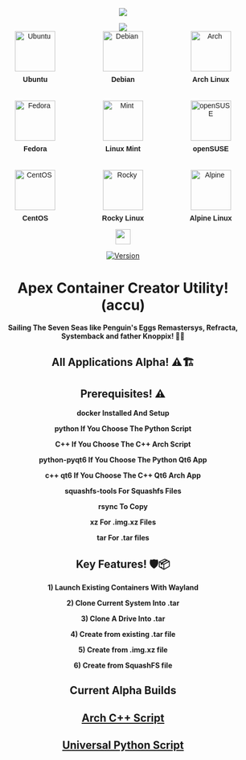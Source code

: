 <p align="center">
<img src="https://i.postimg.cc/JhMRf2RZ/claudemods-03-17-2025.gif">	

<div align="center">
<a href="https://www.linux.org" target="_blank"><img src="https://img.shields.io/badge/OS-Linux-e06c75?style=for-the-badge&logo=linux" /></a>

<div style="display: grid; grid-template-columns: repeat(3, 1fr); gap: 20px; text-align: center; font-family: Arial, sans-serif; max-width: 600px; margin: 0 auto;">
  <!-- Row 1 -->
  <div>
    <img src="https://upload.wikimedia.org/wikipedia/commons/thumb/a/ab/Logo-ubuntu_cof-orange-hex.svg/120px-Logo-ubuntu_cof-orange-hex.svg.png" alt="Ubuntu" style="width: 80px; height: auto;">
    <p style="margin-top: 8px; font-weight: bold;">Ubuntu</p>
  </div>
  <div>
    <img src="https://upload.wikimedia.org/wikipedia/commons/thumb/4/4a/Debian-OpenLogo.svg/120px-Debian-OpenLogo.svg.png" alt="Debian" style="width: 80px; height: auto;">
    <p style="margin-top: 8px; font-weight: bold;">Debian</p>
  </div>
  <div>
    <img src="https://upload.wikimedia.org/wikipedia/commons/thumb/a/a5/Archlinux-icon-crystal-64.svg/120px-Archlinux-icon-crystal-64.svg.png" alt="Arch" style="width: 80px; height: auto;">
    <p style="margin-top: 8px; font-weight: bold;">Arch Linux</p>
  </div>

  <!-- Row 2 -->
  <div>
    <img src="https://upload.wikimedia.org/wikipedia/commons/thumb/4/41/Fedora_icon_%282021%29.svg/120px-Fedora_icon_%282021%29.svg.png" alt="Fedora" style="width: 80px; height: auto;">
    <p style="margin-top: 8px; font-weight: bold;">Fedora</p>
  </div>
  <div>
    <img src="https://upload.wikimedia.org/wikipedia/commons/thumb/3/3a/Linux_Mint_logo_without_wordmark.svg/120px-Linux_Mint_logo_without_wordmark.svg.png" alt="Mint" style="width: 80px; height: auto;">
    <p style="margin-top: 8px; font-weight: bold;">Linux Mint</p>
  </div>
  <div>
    <img src="https://upload.wikimedia.org/wikipedia/commons/thumb/5/5e/OpenSUSE_Logo.svg/120px-OpenSUSE_Logo.svg.png" alt="openSUSE" style="width: 80px; height: auto;">
    <p style="margin-top: 8px; font-weight: bold;">openSUSE</p>
  </div>

  <!-- Row 3 -->
  <div>
    <img src="https://upload.wikimedia.org/wikipedia/commons/thumb/9/9e/CentOS_Graphical_Symbol.svg/120px-CentOS_Graphical_Symbol.svg.png" alt="CentOS" style="width: 80px; height: auto;">
    <p style="margin-top: 8px; font-weight: bold;">CentOS</p>
  </div>
  <div>
    <img src="https://upload.wikimedia.org/wikipedia/commons/thumb/5/50/Rocky_Linux_logo.svg/120px-Rocky_Linux_logo.svg.png" alt="Rocky" style="width: 80px; height: auto;">
    <p style="margin-top: 8px; font-weight: bold;">Rocky Linux</p>
  </div>
  <div>
    <img src="https://upload.wikimedia.org/wikipedia/commons/thumb/3/3b/Alpine_Linux_logo.svg/120px-Alpine_Linux_logo.svg.png" alt="Alpine" style="width: 80px; height: auto;">
    <p style="margin-top: 8px; font-weight: bold;">Alpine Linux</p>
  </div>
</div>
  
<div align="center" style="line-height: 3;">
  <a href="https://www.deepseek.com/" target="_blank">
    <img 
      alt="Homepage" 
      src="https://i.postimg.cc/Hs2vbbZ8/Deep-Seek-Homepage.png?raw=true" 
      style="height: 30px; width: auto;" 
    />
  </a>
</div>


[![Version](https://img.shields.io/github/v/release/claudemods/ACCU?color=FFD700&label=Latest%20Release&style=for-the-badge)](https://github.com/claudemods/ACCU/releases/tag/Alpha-Builds-04%2F04%2F2025)


# Apex Container Creator Utility! (accu) 
**Sailing The Seven Seas like Penguin's Eggs Remastersys, Refracta, Systemback and father Knoppix! 🚢🌊**

## All Applications Alpha! ⚠️🏗️

## Prerequisites! ⚠️
**docker Installed And Setup**

**python If You Choose The Python Script**

**C++ If You Choose The C++ Arch Script**

**python-pyqt6 If You Choose The Python Qt6 App**

**c++ qt6 If You Choose The C++ Qt6 Arch App**

**squashfs-tools For Squashfs Files**

**rsync To Copy**

**xz For .img.xz Files**

**tar For .tar files**

## Key Features! 🛡️📦 
**1) Launch Existing Containers With Wayland**

**2) Clone Current System Into .tar**

**3) Clone A Drive Into .tar**

**4) Create from existing .tar file**

**5) Create from .img.xz file**

**6) Create from SquashFS file**

## Current Alpha Builds
##  [Arch C++ Script](https://github.com/claudemods/ACCU/tree/main/C%2B%2B%20Script/Unstable%2004-04-2025)
##  [Universal Python Script](https://github.com/claudemods/ACCU/tree/main/Universal%20Script/Unstable%2004-04-2025)
